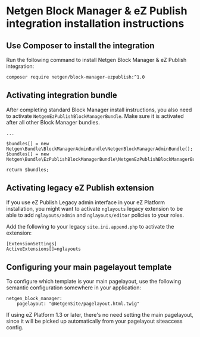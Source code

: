 Netgen Block Manager & eZ Publish integration installation instructions
=======================================================================

Use Composer to install the integration
---------------------------------------

Run the following command to install Netgen Block Manager & eZ Publish
integration:

```
composer require netgen/block-manager-ezpublish:^1.0
```

Activating integration bundle
-----------------------------

After completing standard Block Manager install instructions, you also need to
activate `NetgenEzPublishBlockManagerBundle`. Make sure it is activated after
all other Block Manager bundles.

```
...

$bundles[] = new Netgen\Bundle\BlockManagerAdminBundle\NetgenBlockManagerAdminBundle();
$bundles[] = new Netgen\Bundle\EzPublishBlockManagerBundle\NetgenEzPublishBlockManagerBundle();

return $bundles;
```

Activating legacy eZ Publish extension
--------------------------------------

If you use eZ Publish Legacy admin interface in your eZ Platform installation,
you might want to activate `nglayouts` legacy extension to be able to add
`nglayouts/admin` and `nglayouts/editor` policies to your roles.

Add the following to your legacy `site.ini.append.php` to activate the
extension:

```
[ExtensionSettings]
ActiveExtensions[]=nglayouts
```

Configuring your main pagelayout template
-----------------------------------------

To configure which template is your main pagelayout, use the following semantic
configuration somewhere in your application:

```
netgen_block_manager:
    pagelayout: "@NetgenSite/pagelayout.html.twig"
```

If using eZ Platform 1.3 or later, there's no need setting the main pagelayout,
since it will be picked up automatically from your pagelayout siteaccess config.
